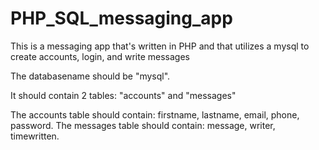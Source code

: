 # PHP_SQL_messaging_app
This is a messaging app that's written in PHP and that utilizes a mysql to create accounts, login, and write messages

The databasename should be "mysql".

It should contain 2 tables: "accounts" and "messages"

The accounts table should contain: firstname, lastname, email, phone, password.
The messages table should contain: message, writer, timewritten.

